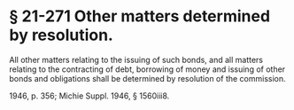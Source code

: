 # § 21-271 Other matters determined by resolution.

<p>All other matters relating to the issuing of such bonds, and all matters relating to the contracting of debt, borrowing of money and issuing of other bonds and obligations shall be determined by resolution of the commission.</p><p>1946, p. 356; Michie Suppl. 1946, § 1560iii8.</p>